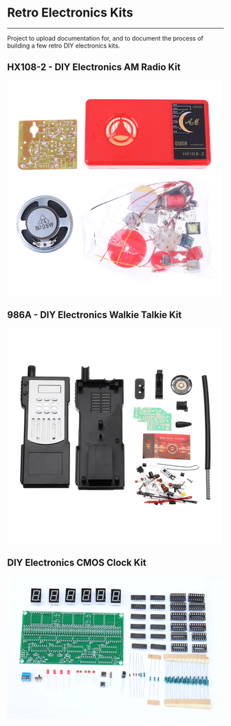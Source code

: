 # Retro Electronics Kits
---
Project to upload documentation for, and to document the process of building a few retro DIY electronics kits.

## HX108-2 - DIY Electronics AM Radio Kit
<a href="./am-radio/"><img src="./am-radio/images/aliexpress/Hcbc3f31aae5049cc911e1ea8c1ad7701e.webp" width=500></a>

## 986A - DIY Electronics Walkie Talkie Kit
<a href="./walkie-talkie/"><img src="./walkie-talkie/images/bangood/140593b2-1ce4-47f2-811a-516e2f2823b1.JPG.webp" width=500></a>

## DIY Electronics CMOS Clock Kit
<a href="./cmos-clock/"><img src="./cmos-clock/images/aliexpress/H1fc779d17dac4438bf9e52c8629ca9ea3.webp" width=500></a>
